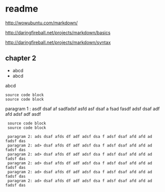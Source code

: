 # readme

http://wowubuntu.com/markdown/

http://daringfireball.net/projects/markdown/basics

http://daringfireball.net/projects/markdown/syntax

## chapter 2

* abcd
* abcd

abcd

	source code block
	source code block

paragram 1 : asdf dsaf af sadfadsf asfd asf dsaf a fsad fasdf adsf dsaf adf afd adsf adf asdf 

	 source code block
	 source code block

	 paragram 2: ads dsaf afds df adf adsf dsa f adsf dsaf afd afd ad fadsf das 
	 paragram 2: ad> dsaf afds df adf adsf dsa f adsf dsaf afd afd ad fadsf das 
	 paragram 2: ad> dsaf afds df adf adsf dsa f adsf dsaf afd afd ad fadsf das 
	 paragram 2: ad> dsaf afds df adf adsf dsa f adsf dsaf afd afd ad fadsf das 
	 paragram 2: ad> dsaf afds df adf adsf dsa f adsf dsaf afd afd ad fadsf das 
	 paragram 2: ad> dsaf afds df adf adsf dsa f adsf dsaf afd afd ad fadsf das 


